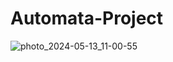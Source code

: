 # Automata-Project
![photo_2024-05-13_11-00-55](https://github.com/Wathrak/Automata-Project/assets/164229074/c40575a9-8a49-400e-8150-52a7ea69de15)

